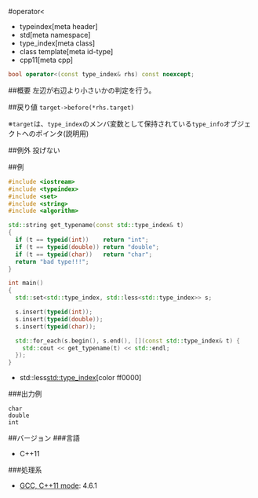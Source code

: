 #operator<
* typeindex[meta header]
* std[meta namespace]
* type_index[meta class]
* class template[meta id-type]
* cpp11[meta cpp]

```cpp
bool operator<(const type_index& rhs) const noexcept;
```

##概要
左辺が右辺より小さいかの判定を行う。


##戻り値
`target->before(*rhs.target)`

※`target`は、`type_index`のメンバ変数として保持されている`type_info`オブジェクトへのポインタ(説明用)


##例外
投げない


##例
```cpp
#include <iostream>
#include <typeindex>
#include <set>
#include <string>
#include <algorithm>

std::string get_typename(const std::type_index& t)
{
  if (t == typeid(int))    return "int";
  if (t == typeid(double)) return "double";
  if (t == typeid(char))   return "char";
  return "bad type!!!";
}

int main()
{
  std::set<std::type_index, std::less<std::type_index>> s;

  s.insert(typeid(int));
  s.insert(typeid(double));
  s.insert(typeid(char));

  std::for_each(s.begin(), s.end(), [](const std::type_index& t) {
    std::cout << get_typename(t) << std::endl;
  });
}
```
* std::less<std::type_index>[color ff0000]

###出力例
```
char
double
int
```

##バージョン
###言語
- C++11

###処理系
- [GCC, C++11 mode](/implementation.md#gcc): 4.6.1

